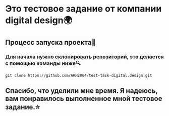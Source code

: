 # Это тестовое задание от компании digital design🌍

## Процесс запуска проекта🚀

### Для начала нужно склонировать репозиторий, это делается с помощью команды ниже🔍
```
git clone https://github.com/ARH2004/test-task-digital.design.git
```

## Спасибо, что уделили мне время. Я надеюсь, вам понравилось выполненное мной тестовое задание.⭐️
